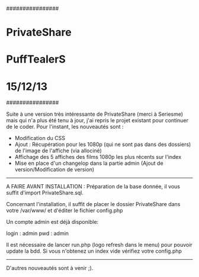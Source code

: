 ################
# PrivateShare #
#              #
# PuffTealerS  #
#              #
# 15/12/13	   #
################


Suite à une version très intéressante de PrivateShare (merci à Seriesme) mais qui n'a plus été tenu à jour,
j'ai repris le projet existant pour continuer de le coder.
Pour l'instant, les nouveautés sont :

- Modification du CSS
- Ajout : Récupération pour les 1080p (qui ne sont pas dans des dossiers) de l'image de l'affiche (via allociné)
- Affichage des 5 affiches des films 1080p les plus récents sur l'index
- Mise en place d'un changelop dans la partie admin (Ajout de version/Modification de version)

_________________________________________________________________________________________________________________

A FAIRE AVANT INSTALLATION : 
Préparation de la base donnée, il vous suffit d'import PrivateShare.sql.


Concernant l'installation, il suffit de placer le dossier PrivateShare dans votre /var/www/ et d'éditer le fichier config.php

Un compte admin est déjà disponible:

 login : admin
 pwd   : admin


 Il est nécessaire de lancer run.php (logo refresh dans le menu) pour pouvoir update la bdd. 
 Si vous n'obtenez un index vide vérifiez votre config.php
__________________________________________________________________________________________________________________



D'autres nouveautés sont à venir ;).